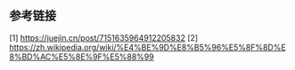 ## 参考链接
[1] https://juejin.cn/post/7151635964912205832
[2] https://zh.wikipedia.org/wiki/%E4%BE%9D%E8%B5%96%E5%8F%8D%E8%BD%AC%E5%8E%9F%E5%88%99
